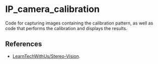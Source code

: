 # IP_camera_calibration
Code for capturing images containing the calibration pattern, as well as code that performs the calibration and displays the results.

## References

- [LearnTechWithUs/Stereo-Vision](https://github.com/LearnTechWithUs/Stereo-Vision).
